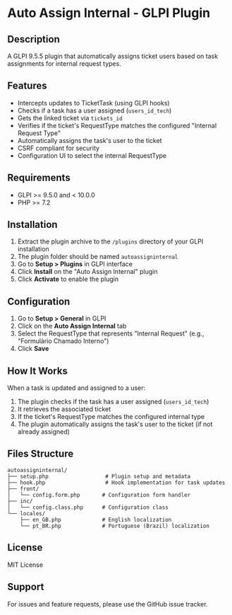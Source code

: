# Auto Assign Internal - GLPI Plugin

## Description

A GLPI 9.5.5 plugin that automatically assigns ticket users based on task assignments for internal request types.

## Features

- Intercepts updates to TicketTask (using GLPI hooks)
- Checks if a task has a user assigned (`users_id_tech`)
- Gets the linked ticket via `tickets_id`
- Verifies if the ticket's RequestType matches the configured "Internal Request Type"
- Automatically assigns the task's user to the ticket
- CSRF compliant for security
- Configuration UI to select the internal RequestType

## Requirements

- GLPI >= 9.5.0 and < 10.0.0
- PHP >= 7.2

## Installation

1. Extract the plugin archive to the `/plugins` directory of your GLPI installation
2. The plugin folder should be named `autoassigninternal`
3. Go to **Setup > Plugins** in GLPI interface
4. Click **Install** on the "Auto Assign Internal" plugin
5. Click **Activate** to enable the plugin

## Configuration

1. Go to **Setup > General** in GLPI
2. Click on the **Auto Assign Internal** tab
3. Select the RequestType that represents "Internal Request" (e.g., "Formulário Chamado Interno")
4. Click **Save**

## How It Works

When a task is updated and assigned to a user:
1. The plugin checks if the task has a user assigned (`users_id_tech`)
2. It retrieves the associated ticket
3. If the ticket's RequestType matches the configured internal type
4. The plugin automatically assigns the task's user to the ticket (if not already assigned)

## Files Structure

```
autoassigninternal/
├── setup.php                  # Plugin setup and metadata
├── hook.php                   # Hook implementation for task updates
├── front/
│   └── config.form.php       # Configuration form handler
├── inc/
│   └── config.class.php      # Configuration class
└── locales/
    ├── en_GB.php             # English localization
    └── pt_BR.php             # Portuguese (Brazil) localization
```

## License

MIT License

## Support

For issues and feature requests, please use the GitHub issue tracker.